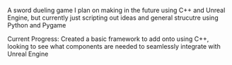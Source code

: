 A sword dueling game I plan on making in the future using C++ and Unreal Engine, but currently just scripting out ideas and general strucutre using Python and Pygame

Current Progress: Created a basic framework to add onto using C++, looking to see what components are needed to seamlessly integrate with Unreal Engine 
